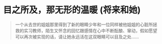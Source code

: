 # 目之所及，那无形的温暖 (将来和她)

> 一个从去世的姐姐那里得到了新的眼睛少年和一位同样被他姐姐的心脏所拯救的实习教师，陌生又怀念的回忆跟感情在心中不断酝酿、窜动，假如愿望可以再次被实现的话，请让她永远活在这双眼睛可以目及之处……
